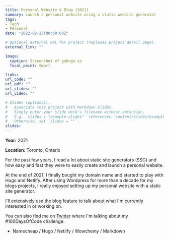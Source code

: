 ```yaml
---
title: Personal Website & Blog (2021)
summary: Launch a personal website using a static website generator
tags:
- Tech
- Personal
date: "2022-02-23T00:00:00Z"

# Optional external URL for project (replaces project detail page).
external_link: ""

image:
  caption: Screenshot of gohugo.io
  focal_point: Smart

links:
url_code: ""
url_pdf: ""
url_slides: ""
url_video: ""

# Slides (optional).
#   Associate this project with Markdown slides.
#   Simply enter your slide deck's filename without extension.
#   E.g. `slides = "example-slides"` references `content/slides/example-slides.md`.
#   Otherwise, set `slides = ""`.
slides: 
---
```


**Year:** 2021

**Location:** Toronto, Ontario

For the past few years, I read a lot about static site generators (SSG) and how easy and fast they were to easily create and launch a personal website.

At the end of 2021, I finally bought my domain name and started to play with Hugo and Netlify. After using Wordpress for more than a decade for my blogs projects, I really enjoyed setting up my personal website with a static site generator.

I'll extensively use the blog feature to talk about what I'm currently interested in or working on.

You can also find me on [Twitter](https://twitter.com/nicolaslouge) where I'm talking about my #100DaysOfCode challenge.

- Namecheap / Hugo / Netlify / Wowchemy / Markdown